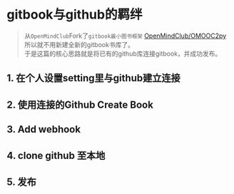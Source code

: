 # gitbook与github的羁绊

> 从`OpenMindClub`Fork了`gitbook最小图书框架`
> [OpenMindClub/OMOOC2py](https://github.com/OpenMindClub/OMOOC2py.git)  
> 所以就不用新建全新的gitbook书库了。  
> 于是这篇的核心思路就是将已有的github库连接gitbook，并成功发布。

## 1. 在个人设置setting里与github建立连接

## 2. 使用连接的Github Create Book

## 3. Add webhook

## 4. clone github 至本地

## 5. 发布